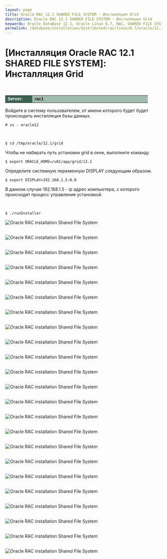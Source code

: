 ```yaml
---
layout: page
title: Oracle RAC 12.1 SHARED FILE SYSTEM - Инсталляция Grid
description: Oracle RAC 12.1 SHARED FILE SYSTEM - Инсталляция Grid
keywords: Oracle DataBase 12.1, Oracle Linux 6.7, RAC, SHARED FILE SYSTEM
permalink: /database/installation/distributed/rac/linux/6.7/oracle/12.1/shared-file-system/grid-installation/
---
```


# [Инсталляция Oracle RAC 12.1 SHARED FILE SYSTEM]: Инсталляция Grid

<br/>

<table cellpadding="4" cellspacing="2" align="center" border="0" width="100%">
	<tr>
		<td style="color: rgb(255, 255, 255);" bgcolor="#386351" width="14%"><span style="font-family: Arial,Helvetica,sans-serif; font-size: 14px;"><strong>Server:</strong></span></td>
		<td height="20" bgcolor="#a2bcb1" width="60%"><span style="font-family: Arial,Helvetica,sans-serif; font-size: 14px;"><strong>rac1</strong></span></td>
	</tr>
</table>

Войдите в систему пользователем, от имени которого будет будет происходить инсталляция базы данных.

    # su - oracle12

<br/>

    $ cd /tmp/oracle/12.1/grid

Чтобы не набирать путь установки grid в окне, выполните команду

    $ export ORACLE_HOME=/u01/app/grid/12.1

Определите системную переменную DISPLAY следующим образом.

    $ export DISPLAY=192.168.1.5:0.0

В данном случае 192.168.1.5 - ip адрес компьютера, с которого происходит процесс управления установкой.

<br/>

    $ ./runInstaller

<img src="https://img.oracledba.net/images/docs/01-oracle-database/02-installation/03-oracle-database-installation/02-distributed/02-rac/linux/6.7/oracle/12.1/01-shared-file-system/01-grid-installation/grid-installation_01.png" border="0" alt="Oracle RAC installation Shared File System"><br/><br/>

<img src="https://img.oracledba.net/images/docs/01-oracle-database/02-installation/03-oracle-database-installation/02-distributed/02-rac/linux/6.7/oracle/12.1/01-shared-file-system/01-grid-installation/grid-installation_02.png" border="0" alt="Oracle RAC installation Shared File System"><br/><br/>

<img src="https://img.oracledba.net/images/docs/01-oracle-database/02-installation/03-oracle-database-installation/02-distributed/02-rac/linux/6.7/oracle/12.1/01-shared-file-system/01-grid-installation/grid-installation_03.png" border="0" alt="Oracle RAC installation Shared File System"><br/><br/>

<img src="https://img.oracledba.net/images/docs/01-oracle-database/02-installation/03-oracle-database-installation/02-distributed/02-rac/linux/6.7/oracle/12.1/01-shared-file-system/01-grid-installation/grid-installation_04.png" border="0" alt="Oracle RAC installation Shared File System"><br/><br/>

<img src="https://img.oracledba.net/images/docs/01-oracle-database/02-installation/03-oracle-database-installation/02-distributed/02-rac/linux/6.7/oracle/12.1/01-shared-file-system/01-grid-installation/grid-installation_05.png" border="0" alt="Oracle RAC installation Shared File System"><br/><br/>

<img src="https://img.oracledba.net/images/docs/01-oracle-database/02-installation/03-oracle-database-installation/02-distributed/02-rac/linux/6.7/oracle/12.1/01-shared-file-system/01-grid-installation/grid-installation_06.png" border="0" alt="Oracle RAC installation Shared File System"><br/><br/>

<img src="https://img.oracledba.net/images/docs/01-oracle-database/02-installation/03-oracle-database-installation/02-distributed/02-rac/linux/6.7/oracle/12.1/01-shared-file-system/01-grid-installation/grid-installation_07.png" border="0" alt="Oracle RAC installation Shared File System"><br/><br/>

<img src="https://img.oracledba.net/images/docs/01-oracle-database/02-installation/03-oracle-database-installation/02-distributed/02-rac/linux/6.7/oracle/12.1/01-shared-file-system/01-grid-installation/grid-installation_08.png" border="0" alt="Oracle RAC installation Shared File System"><br/><br/>

<img src="https://img.oracledba.net/images/docs/01-oracle-database/02-installation/03-oracle-database-installation/02-distributed/02-rac/linux/6.7/oracle/12.1/01-shared-file-system/01-grid-installation/grid-installation_09.png" border="0" alt="Oracle RAC installation Shared File System"><br/><br/>

<img src="https://img.oracledba.net/images/docs/01-oracle-database/02-installation/03-oracle-database-installation/02-distributed/02-rac/linux/6.7/oracle/12.1/01-shared-file-system/01-grid-installation/grid-installation_10.png" border="0" alt="Oracle RAC installation Shared File System"><br/><br/>

<img src="https://img.oracledba.net/images/docs/01-oracle-database/02-installation/03-oracle-database-installation/02-distributed/02-rac/linux/6.7/oracle/12.1/01-shared-file-system/01-grid-installation/grid-installation_11.png" border="0" alt="Oracle RAC installation Shared File System"><br/><br/>

<img src="https://img.oracledba.net/images/docs/01-oracle-database/02-installation/03-oracle-database-installation/02-distributed/02-rac/linux/6.7/oracle/12.1/01-shared-file-system/01-grid-installation/grid-installation_12.png" border="0" alt="Oracle RAC installation Shared File System"><br/><br/>

<img src="https://img.oracledba.net/images/docs/01-oracle-database/02-installation/03-oracle-database-installation/02-distributed/02-rac/linux/6.7/oracle/12.1/01-shared-file-system/01-grid-installation/grid-installation_13.png" border="0" alt="Oracle RAC installation Shared File System"><br/><br/>

<img src="https://img.oracledba.net/images/docs/01-oracle-database/02-installation/03-oracle-database-installation/02-distributed/02-rac/linux/6.7/oracle/12.1/01-shared-file-system/01-grid-installation/grid-installation_14.png" border="0" alt="Oracle RAC installation Shared File System"><br/><br/>

<img src="https://img.oracledba.net/images/docs/01-oracle-database/02-installation/03-oracle-database-installation/02-distributed/02-rac/linux/6.7/oracle/12.1/01-shared-file-system/01-grid-installation/grid-installation_15.png" border="0" alt="Oracle RAC installation Shared File System"><br/><br/>

<img src="https://img.oracledba.net/images/docs/01-oracle-database/02-installation/03-oracle-database-installation/02-distributed/02-rac/linux/6.7/oracle/12.1/01-shared-file-system/01-grid-installation/grid-installation_16.png" border="0" alt="Oracle RAC installation Shared File System"><br/><br/>

<img src="https://img.oracledba.net/images/docs/01-oracle-database/02-installation/03-oracle-database-installation/02-distributed/02-rac/linux/6.7/oracle/12.1/01-shared-file-system/01-grid-installation/grid-installation_17.png" border="0" alt="Oracle RAC installation Shared File System"><br/><br/>

<img src="https://img.oracledba.net/images/docs/01-oracle-database/02-installation/03-oracle-database-installation/02-distributed/02-rac/linux/6.7/oracle/12.1/01-shared-file-system/01-grid-installation/grid-installation_18.png" border="0" alt="Oracle RAC installation Shared File System"><br/><br/>

<img src="https://img.oracledba.net/images/docs/01-oracle-database/02-installation/03-oracle-database-installation/02-distributed/02-rac/linux/6.7/oracle/12.1/01-shared-file-system/01-grid-installation/grid-installation_19.png" border="0" alt="Oracle RAC installation Shared File System"><br/><br/>

<img src="https://img.oracledba.net/images/docs/01-oracle-database/02-installation/03-oracle-database-installation/02-distributed/02-rac/linux/6.7/oracle/12.1/01-shared-file-system/01-grid-installation/grid-installation_20.png" border="0" alt="Oracle RAC installation Shared File System"><br/><br/>

<img src="https://img.oracledba.net/images/docs/01-oracle-database/02-installation/03-oracle-database-installation/02-distributed/02-rac/linux/6.7/oracle/12.1/01-shared-file-system/01-grid-installation/grid-installation_21.png" border="0" alt="Oracle RAC installation Shared File System"><br/><br/>

<img src="https://img.oracledba.net/images/docs/01-oracle-database/02-installation/03-oracle-database-installation/02-distributed/02-rac/linux/6.7/oracle/12.1/01-shared-file-system/01-grid-installation/grid-installation_22.png" border="0" alt="Oracle RAC installation Shared File System"><br/><br/>

<img src="https://img.oracledba.net/images/docs/01-oracle-database/02-installation/03-oracle-database-installation/02-distributed/02-rac/linux/6.7/oracle/12.1/01-shared-file-system/01-grid-installation/grid-installation_23.png" border="0" alt="Oracle RAC installation Shared File System"><br/><br/>
